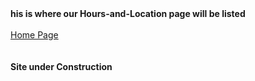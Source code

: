 <html lang="en">
	<head>
		<title>his is where our Hours-and-Location page will be listed <br><br><br>
		</title>
	</head> 	
	<body>
   		<b>his is where our Hours-and-Location page will be listed </b><br><br>
	  	<a href="https://zperov.github.io/Grocery">Home Page</a><br><br><br>
	  	<b>Site under Construction</b>
	</body>
</html>
